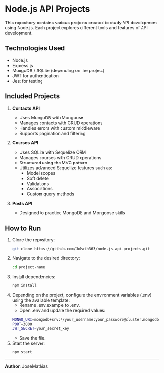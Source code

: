 # Node.js API Projects

This repository contains various projects created to study API development using Node.js. Each project explores different tools and features of API development.

## Technologies Used
- Node.js
- Express.js
- MongoDB / SQLite (depending on the project)
- JWT for authentication
- Jest for testing

## Included Projects
1. **Contacts API**  
   - Uses MongoDB with Mongoose  
   - Manages contacts with CRUD operations
   - Handles errors with custom middleware  
   - Supports pagination and filtering 

2. **Courses API**
   - Uses SQLite with Sequelize ORM  
   - Manages courses with CRUD operations  
   - Structured using the MVC pattern  
   - Utilizes advanced Sequelize features such as:
      - Model scopes
      - Soft delete
      - Validations
      - Associations
      - Custom query methods

3. **Posts API**
   - Designed to practice MongoDB and Mongoose skills



## How to Run
1. Clone the repository:
   ```sh
   git clone https://github.com/JoMath363/node.js-api-projects.git
   ```
2. Navigate to the desired directory:
   ```sh
   cd project-name
   ```
3. Install dependencies:
   ```sh
   npm install
   ```
4. Depending on the project, configure the environment variables (.env) using the available template:
   - Rename .env.example to .env.
   - Open .env and update the required values:
   ```sh
   MONGO_URI=mongodb+srv://your_username:your_password@cluster.mongodb.net/database_name
   PORT=3000
   JWT_SECRET=your_secret_key
   ```
   - Save the file.
5. Start the server:
   ```sh
   npm start
   ```

---

**Author:** JoseMathias




